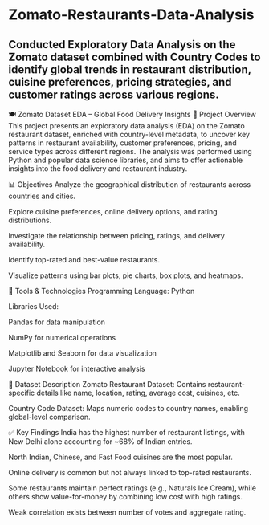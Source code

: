 # Zomato-Restaurants-Data-Analysis
Conducted Exploratory Data Analysis on the Zomato dataset combined with Country Codes to identify global trends in restaurant distribution, cuisine preferences, pricing strategies, and customer ratings across various regions.
---
🍽️ Zomato Dataset EDA – Global Food Delivery Insights
📌 Project Overview
This project presents an exploratory data analysis (EDA) on the Zomato restaurant dataset, enriched with country-level metadata, to uncover key patterns in restaurant availability, customer preferences, pricing, and service types across different regions. The analysis was performed using Python and popular data science libraries, and aims to offer actionable insights into the food delivery and restaurant industry.

📊 Objectives
Analyze the geographical distribution of restaurants across countries and cities.

Explore cuisine preferences, online delivery options, and rating distributions.

Investigate the relationship between pricing, ratings, and delivery availability.

Identify top-rated and best-value restaurants.

Visualize patterns using bar plots, pie charts, box plots, and heatmaps.

🧰 Tools & Technologies
Programming Language: Python

Libraries Used:

Pandas for data manipulation

NumPy for numerical operations

Matplotlib and Seaborn for data visualization

Jupyter Notebook for interactive analysis

📁 Dataset Description
Zomato Restaurant Dataset: Contains restaurant-specific details like name, location, rating, average cost, cuisines, etc.

Country Code Dataset: Maps numeric codes to country names, enabling global-level comparison.

✅ Key Findings
India has the highest number of restaurant listings, with New Delhi alone accounting for ~68% of Indian entries.

North Indian, Chinese, and Fast Food cuisines are the most popular.

Online delivery is common but not always linked to top-rated restaurants.

Some restaurants maintain perfect ratings (e.g., Naturals Ice Cream), while others show value-for-money by combining low cost with high ratings.

Weak correlation exists between number of votes and aggregate rating.

